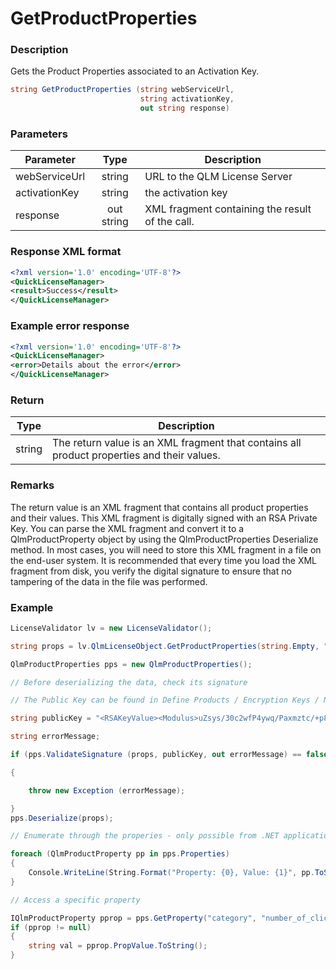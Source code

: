 # GetProductProperties

### Description

Gets the Product Properties associated to an Activation Key.

```c#
string GetProductProperties (string webServiceUrl,
                             string activationKey, 
                             out string response)

```

### Parameters

| Parameter     |    Type    | Description                                     |
| ------------- | :--------: | ----------------------------------------------- |
| webServiceUrl |   string   | URL to the QLM License Server                   |
| activationKey |   string   | the activation key                              |
| response      | out string | XML fragment containing the result of the call. |

### Response XML format

```xml
<?xml version='1.0' encoding='UTF-8'?>
<QuickLicenseManager>
<result>Success</result>
</QuickLicenseManager>

```

### Example error response

```xml
<?xml version='1.0' encoding='UTF-8'?>
<QuickLicenseManager>
<error>Details about the error</error>
</QuickLicenseManager>
```

### Return

| Type   | Description                                                                                |
| ------ | ------------------------------------------------------------------------------------------ |
| string | The return value is an XML fragment that contains all product properties and their values. |

### Remarks

The return value is an XML fragment that contains all product properties and their values. This XML fragment is digitally signed with an RSA Private Key. You can parse the XML fragment and convert it to a QlmProductProperty object by using the QlmProductProperties Deserialize method. In most cases, you will need to store this XML fragment in a file on the end-user system. It is recommended that every time you load the XML fragment from disk, you verify the digital signature to ensure that no tampering of the data in the file was performed.

### Example

```c#
LicenseValidator lv = new LicenseValidator();

string props = lv.QlmLicenseObject.GetProductProperties(string.Empty, "AXDJ0T0Z00AEIX8F8ZHE3J1G8P", out response);

QlmProductProperties pps = new QlmProductProperties();

// Before deserializing the data, check its signature

// The Public Key can be found in Define Products / Encryption Keys / Non-Windows Encryption Keys

string publicKey = "<RSAKeyValue><Modulus>uZsys/30c2wfP4ywq/Paxmztc/+p8vCgMzxHpguP3AMOtbUFMWC8RDhjdzQE5AuNXChVnp9IAs4MNKWMoVwfVLyDXVlVPaFKTPIbDmUMtz/8t0C4TOXcOTMMEPmvKvg8nolHWfdxJeF5jfOdDl/3TNtgATkSUDiT1ltLR6MaG9s=</Modulus><Exponent>AQAB</Exponent></RSAKeyValue>";

string errorMessage;

if (pps.ValidateSignature (props, publicKey, out errorMessage) == false)

{

    throw new Exception (errorMessage);

}
pps.Deserialize(props);

// Enumerate through the properies - only possible from .NET applications

foreach (QlmProductProperty pp in pps.Properties)
{
    Console.WriteLine(String.Format("Property: {0}, Value: {1}", pp.ToString(), pp.PropValue));
}

// Access a specific property

IQlmProductProperty pprop = pps.GetProperty("category", "number_of_clicks");
if (pprop != null)
{
    string val = pprop.PropValue.ToString();
}
```
